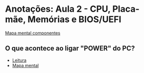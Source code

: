 # Anotações: Aula 2 - CPU, Placa-mãe, Memórias e BIOS/UEFI

[Mapa mental componentes](https://coggle.it/diagram/X7WZX25Y5vHflwUO/t/mapa-mental-hardware-do-computador)

## O que acontece ao ligar "POWER" do PC?

- [Leitura](https://rishtech.substack.com/p/switching-on-computers)
- [Mapa mental](https://miro.com/app/board/uXjVNxI_464=/?share_link_id=147310808240)
